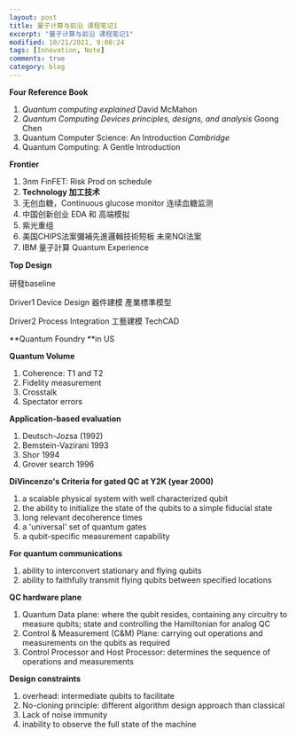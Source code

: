 ```yaml
---
layout: post
title: 量子计算与前沿 课程笔记1
excerpt: "量子计算与前沿 课程笔记1"
modified: 10/21/2021, 9:00:24
tags: [Innovation, Note]
comments: true
category: blog
---
```



**Four Reference Book**

1. *Quantum computing explained* David McMahon
2. *Quantum Computing Devices principles, designs, and analysis* Goong Chen
3. Quantum Computer Science: An Introduction *Cambridge*
4. Quantum Computing: A Gentle Introduction



**Frontier**

1. 3nm FinFET: Risk Prod on schedule
2. **Technology 加工技术**
3. 无创血糖，Continuous glucose monitor 连续血糖监测
4. 中国创新创业 EDA 和 高端模拟
5. 紫光重组
6. 美国CHIPS法案彌補先進邏輯技術短板 未來NQI法案
7. IBM 量子計算 Quantum Experience 



**Top Design**

研發baseline

Driver1 Device Design 器件建模 產業標準模型

Driver2 Process Integration 工藝建模 TechCAD

**Quantum Foundry **in US



**Quantum Volume**

1. Coherence: T1 and T2
2. Fidelity measurement
3. Crosstalk
4. Spectator errors



**Application-based evaluation**

1. Deutsch-Jozsa (1992)
2. Bemstein-Vazirani 1993
3. Shor 1994
4. Grover search 1996



**DiVincenzo's Criteria for gated QC at Y2K (year 2000)**

1. a scalable physical system with well characterized qubit
2. the ability to initialize the state of the qubits to a simple fiducial state
3. long relevant decoherence times
4. a 'universal' set of quantum gates
5. a qubit-specific measurement capability



**For quantum communications**

1. ability to interconvert stationary and flying qubits
2. ability to faithfully transmit flying qubits between specified locations



**QC hardware plane**

1. Quantum Data plane: where the qubit resides, containing any circuitry to measure qubits; state and controlling the Hamiltonian for analog QC
2. Control & Measurement (C&M) Plane: carrying out operations and measurements on the qubits as required
3. Control Processor and Host Processor: determines the sequence of operations and measurements



**Design constraints**

1. overhead: intermediate qubits to facilitate
2. No-cloning principle: different algorithm design approach than classical
3. Lack of noise immunity
4. inability to observe the full state of the machine